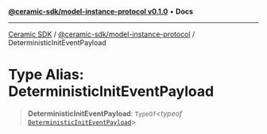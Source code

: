 [**@ceramic-sdk/model-instance-protocol v0.1.0**](../README.md) • **Docs**

***

[Ceramic SDK](../../../README.md) / [@ceramic-sdk/model-instance-protocol](../README.md) / DeterministicInitEventPayload

# Type Alias: DeterministicInitEventPayload

> **DeterministicInitEventPayload**: `TypeOf`\<*typeof* [`DeterministicInitEventPayload`](../variables/DeterministicInitEventPayload.md)\>
